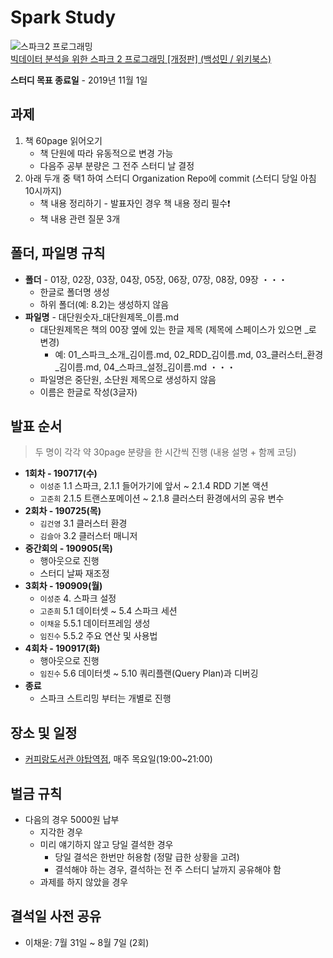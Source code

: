 # Spark Study

![스파크2 프로그래밍](https://wikibook.co.kr/images/cover/l/9791158391034.jpg)  
[빅데이터 분석을 위한 스파크 2 프로그래밍 [개정판] (백성민 / 위키북스)](https://wikibook.co.kr/spark2nd/)

**스터디 목표 종료일** - 2019년 11월 1일

## 과제

1. 책 60page 읽어오기
    - 책 단원에 따라 유동적으로 변경 가능
    - 다음주 공부 분량은 그 전주 스터디 날 결정
2. 아래 두개 중 택1 하여 스터디 Organization Repo에 commit (스터디 당일 아침 10시까지)
    - 책 내용 정리하기 - 발표자인 경우 책 내용 정리 필수❗️
    - 책 내용 관련 질문 3개

## 폴더, 파일명 규칙

- **폴더** - 01장, 02장, 03장, 04장, 05장, 06장, 07장, 08장, 09장 ・・・
    - 한글로 폴더명 생성
    - 하위 폴더(예: 8.2)는 생성하지 않음 
- **파일명** - 대단원숫자_대단원제목_이름.md
    - 대단원제목은 책의 00장 옆에 있는 한글 제목 (제목에 스페이스가 있으면 _로 변경)
        - 예: 01_스파크_소개_김이름.md, 02_RDD_김이름.md, 03_클러스터_환경_김이름.md, 04_스파크_설정_김이름.md ・・・
    - 파일명은 중단원, 소단원 제목으로 생성하지 않음
    - 이름은 한글로 작성(3글자)

## 발표 순서

> 두 명이 각각 약 30page 분량을 한 시간씩 진행 (내용 설명 + 함께 코딩)

- **1회차 - 190717(수)**
    - `이성준` 1.1 스파크, 2.1.1 들어가기에 앞서 ~ 2.1.4 RDD 기본 액션
    - `고준희` 2.1.5 트랜스포메이션 ~ 2.1.8 클러스터 환경에서의 공유 변수
- **2회차 - 190725(목)**
    - `김건영` 3.1 클러스터 환경
    - `김슬아` 3.2 클러스터 매니저
- **중간회의 - 190905(목)**
    - 행아웃으로 진행
    - 스터디 날짜 재조정
- **3회차 - 190909(월)**
    - `이성준` 4. 스파크 설정
    - `고준희` 5.1 데이터셋 ~ 5.4 스파크 세션
    - `이채윤` 5.5.1 데이터프레임 생성
    - `임진수` 5.5.2 주요 연산 및 사용법
- **4회차 - 190917(화)**
    - 행아웃으로 진행
    - `임진수` 5.6 데이터셋 ~ 5.10 쿼리플랜(Query Plan)과 디버깅
- **종료**
    - 스파크 스트리밍 부터는 개별로 진행

## 장소 및 일정

- [커피랑도서관 야탑역점](https://store.naver.com/restaurants/detail?id=1577787645), 매주 목요일(19:00~21:00)

## 벌금 규칙

- 다음의 경우 5000원 납부
   - 지각한 경우
   - 미리 얘기하지 않고 당일 결석한 경우
       - 당일 결석은 한번만 허용함 (정말 급한 상황을 고려)
       - 결석해야 하는 경우, 결석하는 전 주 스터디 날까지 공유해야 함
   - 과제를 하지 않았을 경우
   
## 결석일 사전 공유

- 이채윤: 7월 31일 ~ 8월 7일 (2회) 
